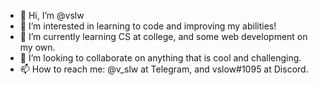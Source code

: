 - 👋 Hi, I’m @vslw
- 👀 I’m interested in learning to code and improving my abilities!
- 🌱 I’m currently learning CS at college, and some web development on my own.
- 💞️ I’m looking to collaborate on anything that is cool and challenging.
- 📫 How to reach me: @v_slw at Telegram, and vslow#1095 at Discord.

<!---
vslw/vslw is a ✨ special ✨ repository because its `README.md` (this file) appears on your GitHub profile.
You can click the Preview link to take a look at your changes.
--->
